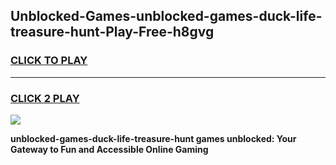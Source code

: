 
## Unblocked-Games-unblocked-games-duck-life-treasure-hunt-Play-Free-h8gvg
<h3>
<a href="https://premium76.site?title=unblocked-games-duck-life-treasure-hunt&ref=23A">CLICK TO PLAY</a></h3>
<hr>

<h3>
<a href="https://premium76.site?title=unblocked-games-duck-life-treasure-hunt&ref=23A">CLICK 2 PLAY</a>
  
</h3>

<a href="https://premium76.site?title=unblocked-games-duck-life-treasure-hunt&ref=23A"><img src="https://clearcache.store/games.png"></a>


**unblocked-games-duck-life-treasure-hunt games unblocked: Your Gateway to Fun and Accessible Online Gaming**
